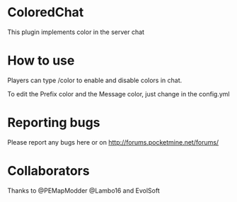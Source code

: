 ColoredChat
===========
This plugin implements color in the server chat

How to use
===========

Players can type /color to enable and disable colors in chat.

To edit the Prefix color and the Message color, just change in the config.yml

Reporting bugs
===========

Please report any bugs here or on http://forums.pocketmine.net/forums/

Collaborators
===========

Thanks to @PEMapModder @Lambo16 and EvolSoft
